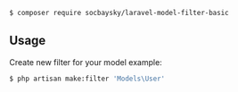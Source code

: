 ```bash
$ composer require socbaysky/laravel-model-filter-basic
```

## Usage

Create new filter for your model example:

```bash
$ php artisan make:filter 'Models\User'
```